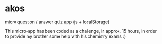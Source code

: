 # akos
micro question / answer quiz app (js + localStorage)

This micro-app has been coded as a challenge, in approx. 15 hours, in order to provide my brother some help with his chemistry exams :)
